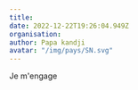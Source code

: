 ```yaml
---
title: 
date: 2022-12-22T19:26:04.949Z
organisation: 
author: Papa kandji 
avatar: "/img/pays/SN.svg"
---
```


Je m'engage 